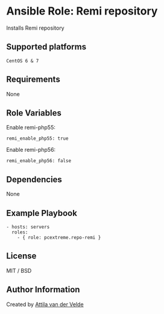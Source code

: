 # Ansible Role: Remi repository

Installs Remi repository

## Supported platforms

```
CentOS 6 & 7
```

## Requirements

None

## Role Variables

Enable remi-php55:

```
remi_enable_php55: true
```

Enable remi-php56:

```
remi_enable_php56: false
```

## Dependencies

None

## Example Playbook

```
- hosts: servers
  roles:
    - { role: pcextreme.repo-remi }
```

## License

MIT / BSD

## Author Information

Created by [Attila van der Velde](https://github.com/vdvm)
